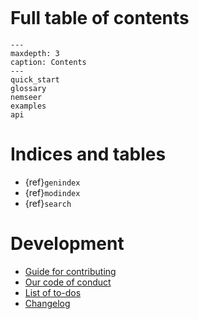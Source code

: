 ```{include} readme.md
```

# Full table of contents

```{toctree}
---
maxdepth: 3
caption: Contents
---
quick_start
glossary
nemseer
examples
api
```

# Indices and tables

- {ref}`genindex`
- {ref}`modindex`
- {ref}`search`

# Development

- [Guide for contributing](contributing.md)
- [Our code of conduct](conduct.md)
- [List of to-dos](todo.md)
- [Changelog](changelog.md)
